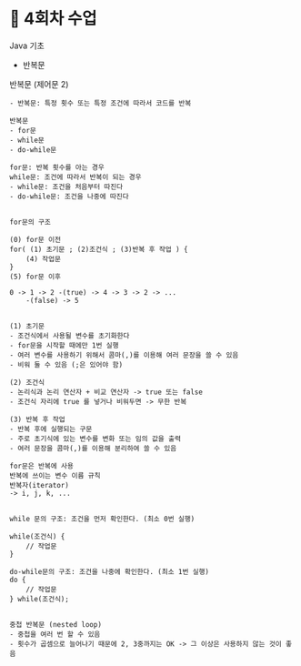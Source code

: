 # 📅 4회차 수업

Java 기초

- 반복문


반복문 (제어문 2)

    - 반복문: 특정 횟수 또는 특정 조건에 따라서 코드를 반복

    반복문
    - for문
    - while문
    - do-while문

    for문: 반복 횟수를 아는 경우
    while문: 조건에 따라서 반복이 되는 경우
    - while문: 조건을 처음부터 따진다
    - do-while문: 조건을 나중에 따진다


    for문의 구조

    (0) for문 이전
    for( (1) 초기문 ; (2)조건식 ; (3)반복 후 작업 ) {
        (4) 작업문
    }
    (5) for문 이후

    0 -> 1 -> 2 -(true) -> 4 -> 3 -> 2 -> ...
        -(false) -> 5


    (1) 초기문
    - 조건식에서 사용될 변수를 초기화한다
    - for문을 시작할 때에만 1번 실행
    - 여러 변수를 사용하기 위해서 콤마(,)를 이용해 여러 문장을 쓸 수 있음
    - 비워 둘 수 있음 (;은 있어야 함)

    (2) 조건식
    - 논리식과 논리 연산자 + 비교 연산자 -> true 또는 false
    - 조건식 자리에 true 를 넣거나 비워두면 -> 무한 반복

    (3) 반복 후 작업
    - 반복 후에 실행되는 구문
    - 주로 초기식에 있는 변수를 변화 또는 임의 값을 출력
    - 여러 문장을 콤마(,)를 이용해 분리하여 쓸 수 있음

    for문은 반복에 사용
    반복에 쓰이는 변수 이름 규칙
    반복자(iterator)
    -> i, j, k, ...


    while 문의 구조: 조건을 먼저 확인한다. (최소 0번 실행)

    while(조건식) {
        // 작업문
    }

    do-while문의 구조: 조건을 나중에 확인한다. (최소 1번 실행)
    do {
        // 작업문
    } while(조건식);


    중첩 반복문 (nested loop)
    - 중첩을 여러 번 할 수 있음
    - 횟수가 곱셈으로 늘어나기 때문에 2, 3중까지는 OK -> 그 이상은 사용하지 않는 것이 좋음  